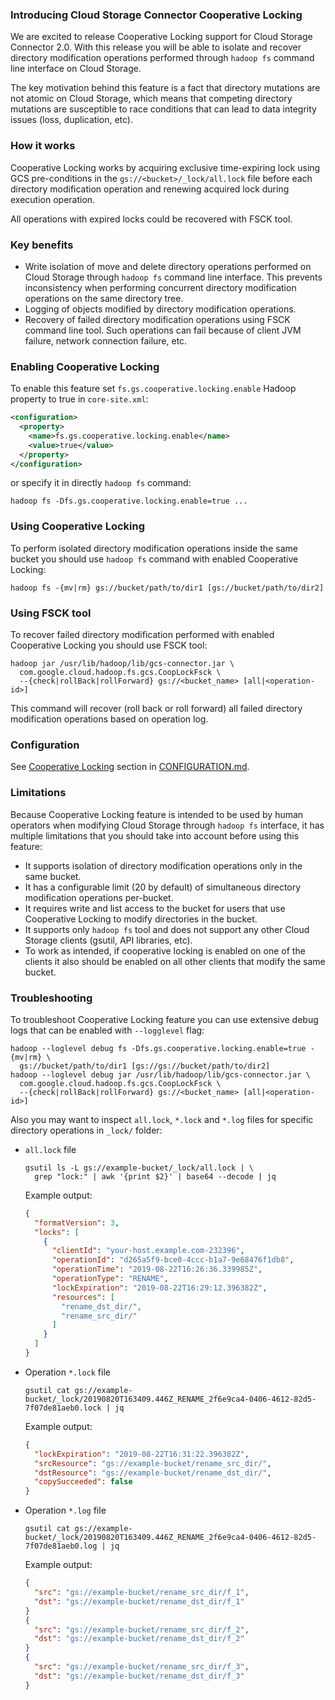 ### Introducing Cloud Storage Connector Cooperative Locking

We are excited to release Cooperative Locking support for Cloud Storage
Connector 2.0. With this release you will be able to isolate and recover
directory modification operations performed through `hadoop fs` command line
interface on Cloud Storage.

The key motivation behind this feature is a fact that directory mutations are
not atomic on Cloud Storage, which means that competing directory mutations are
susceptible to race conditions that can lead to data integrity issues (loss,
duplication, etc).

### How it works

Cooperative Locking works by acquiring exclusive time-expiring lock using GCS
pre-conditions in the `gs://<bucket>/_lock/all.lock` file before each directory
modification operation and renewing acquired lock during execution operation.

All operations with expired locks could be recovered with FSCK tool.

### Key benefits

*   Write isolation of move and delete directory operations performed on Cloud
    Storage through `hadoop fs` command line interface. This prevents
    inconsistency when performing concurrent directory modification operations
    on the same directory tree.
*   Logging of objects modified by directory modification operations.
*   Recovery of failed directory modification operations using FSCK command line
    tool. Such operations can fail because of client JVM failure, network
    connection failure, etc.

### Enabling Cooperative Locking

To enable this feature set `fs.gs.cooperative.locking.enable` Hadoop property to
true in `core-site.xml`:

```xml
<configuration>
  <property>
    <name>fs.gs.cooperative.locking.enable</name>
    <value>true</value>
  </property>
</configuration>
```

or specify it in directly `hadoop fs` command:

```shell
hadoop fs -Dfs.gs.cooperative.locking.enable=true ...
```

### Using Cooperative Locking

To perform isolated directory modification operations inside the same bucket you
should use `hadoop fs` command with enabled Cooperative Locking:

```shell
hadoop fs -{mv|rm} gs://bucket/path/to/dir1 [gs://bucket/path/to/dir2]
```

### Using FSCK tool

To recover failed directory modification performed with enabled Cooperative
Locking you should use FSCK tool:

```shell
hadoop jar /usr/lib/hadoop/lib/gcs-connector.jar \
  com.google.cloud.hadoop.fs.gcs.CoopLockFsck \
  --{check|rollBack|rollForward} gs://<bucket_name> [all|<operation-id>]
```

This command will recover (roll back or roll forward) all failed directory
modification operations based on operation log.

### Configuration

See
[Cooperative Locking](CONFIGURATION.md#cooperative-locking-feature-configuration)
section in [CONFIGURATION.md](CONFIGURATION.md).

### Limitations

Because Cooperative Locking feature is intended to be used by human operators
when modifying Cloud Storage through `hadoop fs` interface, it has multiple
limitations that you should take into account before using this feature:

*   It supports isolation of directory modification operations only in the same
    bucket.
*   It has a configurable limit (20 by default) of simultaneous directory
    modification operations per-bucket.
*   It requires write and list access to the bucket for users that use
    Cooperative Locking to modify directories in the bucket.
*   It supports only `hadoop fs` tool and does not support any other Cloud
    Storage clients (gsutil, API libraries, etc).
*   To work as intended, if cooperative locking is enabled on one of the clients
    it also should be enabled on all other clients that modify the same bucket.

### Troubleshooting

To troubleshoot Cooperative Locking feature you can use extensive debug logs
that can be enabled with `--logglevel` flag:

```shell
hadoop --loglevel debug fs -Dfs.gs.cooperative.locking.enable=true -{mv|rm} \
  gs://bucket/path/to/dir1 [gs://gs://bucket/path/to/dir2]
hadoop --loglevel debug jar /usr/lib/hadoop/lib/gcs-connector.jar \
  com.google.cloud.hadoop.fs.gcs.CoopLockFsck \
  --{check|rollBack|rollForward} gs://<bucket_name> [all|<operation-id>]
```

Also you may want to inspect `all.lock`, `*.lock` and `*.log` files for specific
directory operations in `_lock/` folder:

*   `all.lock` file

    ```shell
    gsutil ls -L gs://example-bucket/_lock/all.lock | \
      grep "lock:" | awk '{print $2}' | base64 --decode | jq
    ```

    Example output:

    ```json
    {
      "formatVersion": 3,
      "locks": [
        {
          "clientId": "your-host.example.com-232396",
          "operationId": "d265a5f9-bce0-4ccc-b1a7-9e68476f1db8",
          "operationTime": "2019-08-22T16:26:36.339985Z",
          "operationType": "RENAME",
          "lockExpiration": "2019-08-22T16:29:12.396382Z",
          "resources": [
            "rename_dst_dir/",
            "rename_src_dir/"
          ]
        }
      ]
    }
    ```

*   Operation `*.lock` file

    ```shell
    gsutil cat gs://example-bucket/_lock/20190820T163409.446Z_RENAME_2f6e9ca4-0406-4612-82d5-7f07de81aeb0.lock | jq
    ```

    Example output:

    ```json
    {
      "lockExpiration": "2019-08-22T16:31:22.396382Z",
      "srcResource": "gs://example-bucket/rename_src_dir/",
      "dstResource": "gs://example-bucket/rename_dst_dir/",
      "copySucceeded": false
    }
    ```

*   Operation `*.log` file

    ```shell
    gsutil cat gs://example-bucket/_lock/20190820T163409.446Z_RENAME_2f6e9ca4-0406-4612-82d5-7f07de81aeb0.log | jq
    ```

    Example output:

    ```json
    {
      "src": "gs://example-bucket/rename_src_dir/f_1",
      "dst": "gs://example-bucket/rename_dst_dir/f_1"
    }
    {
      "src": "gs://example-bucket/rename_src_dir/f_2",
      "dst": "gs://example-bucket/rename_dst_dir/f_2"
    }
    {
      "src": "gs://example-bucket/rename_src_dir/f_3",
      "dst": "gs://example-bucket/rename_dst_dir/f_3"
    }
    ```
